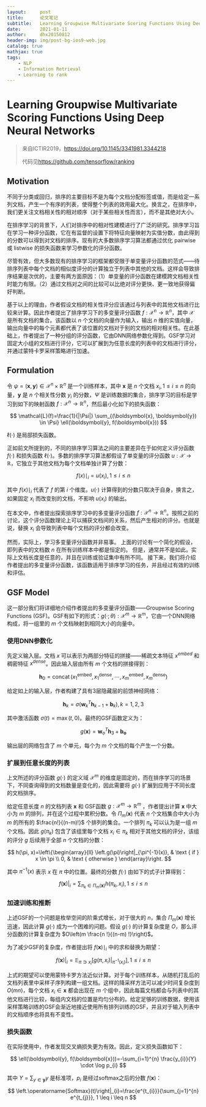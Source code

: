```yaml
---
layout:     post
title:      论文笔记
subtitle:   Learning Groupwise Multivariate Scoring Functions Using Deep Neural Networks
date:       2021-01-11
author:     dhx20150812
header-img: img/post-bg-ios9-web.jpg
catalog: true
mathjax: true
tags:
    - NLP
    - Information Retrieval
    - Learning to rank
---
```


# Learning Groupwise Multivariate Scoring Functions Using Deep Neural Networks

>   来自ICTIR2019，<https://doi.org/10.1145/3341981.3344218>
>
>   代码见<https://github.com/tensorflow/ranking>

## Motivation

不同于分类或回归，排序的主要目标不是为每个文档分配标签或值，而是给定一系列文档，产生一个有序的列表，使得整个列表的效用最大化。换言之，在排序中，我们更关注文档相关性的相对顺序（对于某些相关性而言），而不是其绝对大小。

在排序学习的背景下，人们对排序中的相对性建模进行了广泛的研究。排序学习旨在学习一种评分函数，它在有监督的设置下将特征向量映射为实值分数，由此得到的分数可以得到对文档的排序。现有的大多数排序学习算法都通过优化 pairwise 或 listwise 的损失函数来学习参数化的评分函数。

尽管有效，但大多数现有的排序学习的框架都受限于单变量评分函数的范式——待排序列表中每个文档的相似度评分的计算独立于列表中其他的文档。这样会导致排序结果是次优的，主要有两方面原因：（1）单变量的评分函数在建模跨文档相关性时能力有限。（2）通过文档对之间的比较可以比绝对评分更快、更一致地获得偏好判断。

基于以上的理由，作者假设文档的相关性评分应该通过与列表中的其他文档进行比较来计算。因此作者提出了排序学习下的多变量评分函数 $f: \mathcal{X}^{n} \rightarrow \mathbb{R}^{n}$，其中 $\mathcal{X}$ 是所有文档的集合。该函数以 $n$ 个文档的向量作为输入，输出 $n$ 维的实值向量，输出向量中的每个元素都代表了该位置的文档对于别的文档的相对相关性。在此基础上，作者提出了一种分组的评分函数，它由DNN网络参数化得到。GSF学习对固定大小组的文档进行评分，它可以扩展到为任意长度的列表中的文档进行评分，并通过蒙特卡罗采样策略进行加速。

## Formulation

令 $\psi=(\boldsymbol{x}, \boldsymbol{y}) \in \mathcal{X}^{n} \times \mathbb{R}^{n}$ 是一个训练样本，其中 $\boldsymbol{x}$ 是 $n$ 个文档 $x_i, 1 \leq i \leq n$ 的向量，$\boldsymbol{y}$ 是 $n$ 个相关性分数 $y_i$ 的分数，$\Psi$ 是训练数据的集合，排序学习的目标是学习到如下的映射函数 $f:\mathcal{X}^{n} \rightarrow \mathbb{R}^{n}$，然后最小化如下的损失函数：

$$
\mathcal{L}(f)=\frac{1}{|\Psi|} \sum_{(\boldsymbol{x}, \boldsymbol{y}) \in \Psi} \ell(\boldsymbol{y}, f(\boldsymbol{x}))
$$

$\ell(\cdot)$ 是局部损失函数。

正如前文所提到的，不同的排序学习算法之间的主要差异在于如何定义评分函数 $f(\cdot)$ 和损失函数 $\ell(\cdot)$。多数的排序学习算法都假设了单变量的评分函数 $u: \mathcal{X} \rightarrow \mathbb{R}$，它独立于其他文档为每个文档单独计算了分数：

$$
f(x)\mid _{i}=u\left(x_{i}\right), 1 \leq i \leq n
$$

其中 $f(x)\mid_{i}$ 代表了 $f$ 的第 $i$ 个维度。$u(\cdot)$ 计算得到的分数只取决于自身，换言之，如果固定 $x_i$ 而改变别的文档，不影响 $u(x_i)$ 的输出。

在本文中，作者提出探索排序学习中的多变量评分函数 $f:\mathcal{X}^{n} \rightarrow \mathbb{R}^{n}$。按照之前的讨论，这个评分函数理论上可以捕获文档间的关系，然后产生相对的评分。也就是说，替换 $x_i$ 会导致列表中每个文档的评分都会改变。

然而，实际上，学习多变量评分函数并非易事。 上面的讨论有一个简化的假设，即列表中的文档数 $n$ 在所有训练样本中都是恒定的。 但是，通常并不是如此。实际上文档长度是任意的，并且在训练或验证集中有所不同。 接下来，我们将介绍作者提出的多变量评分函数，该函数适用于排序学习的任务，并且经过有效的训练和评估。

## GSF Model

这一部分我们将详细地介绍作者提出的多变量评分函数——Groupwise Scoring Functions (GSF)。GSF有如下的形式：$g(\cdot;\theta): \mathcal{X}^{m} \rightarrow \mathbb{R}^{m}$，它由一个DNN网络构成，将一组里的 $m$ 个文档映射到相同大小的向量中。

### 使用DNN参数化

先定义输入层。文档 $x$ 可以表示为两部分特征的拼接——稀疏文本特征 $x^{embed}$ 和稠密特征 $x^{dense}$。因此输入层由所有 $m$ 个文档的拼接得到：

$$
\boldsymbol{h}_{0}=\operatorname{concat}\left(x_{1}^{\mathrm{embed}}, x_{1}^{\mathrm{dense}}, \cdots, x_{m}^{\mathrm{embed}}, x_{m}^{\mathrm{dense}}\right)
$$

给定如上的输入层，作者构建了具有3层隐藏层的前馈神经网络：

$$
\boldsymbol{h}_{k}=\sigma\left(\boldsymbol{w}_{k}^{T} \boldsymbol{h}_{k-1}+\boldsymbol{b}_{k}\right), k=1,2,3
$$

其中激活函数 $\sigma(t)=\max(t,0)$。最终的GSF函数定义为：

$$
g(\boldsymbol{x})=\boldsymbol{w}_{o}^{T} \boldsymbol{h}_{3}+\boldsymbol{b}_{\boldsymbol{o}}
$$

输出层的网络包含了 $m$ 个单元，每个为 $m$ 个文档的每个产生一个分数。

### 扩展到任意长度的列表

上文所述的评分函数 $g(\cdot)$ 的定义域 $\mathcal{X}^{m}$ 的维度是固定的，而在排序学习的场景下，不同查询得到的文档数量是变化的，因此需要将 $g(\cdot)$ 扩展到应用于不同长度的文档排序。

给定任意长度 $n$ 的文档列表 $\boldsymbol{x}$ 和 GSF函数 $g: \mathcal{X}^{m} \rightarrow \mathbb{R}^{m}$ ，作者提出计算 $\boldsymbol{x}$ 中大小为 $m$ 的排列，并在这个过程中累积分数。令 $\Pi_m(\boldsymbol{x})$ 代表 $n$ 个文档集合中大小为 $m$ 的所有的 $\frac{n!}{(n-m)!}$ 个排列的集合。一个排列 $\pi_k$ 可以认为是一组 $m$ 个文档。因此 $g(\pi_k)$ 包含了该组里每个文档 $x_i \in \pi_k$ 相对于其他文档的评分，该组的评分 $g$ 后续用于全部 $n$ 个文档的分数：

$$
h(\pi, x)=\left\{\begin{array}{ll}
\left.g(\pi)\right|_{\pi^{-1}(x)}, & \text { if } x \in \pi \\
0, & \text { otherwise }
\end{array}\right.
$$

其中 $\pi^{-1}(x)$ 表示 $x$ 在 $\pi$ 中的位置。最终的分数 $f(\cdot)$ 由如下的式子计算得到：

$$
\left.f(\boldsymbol{x})\right|_{i}=\sum_{\pi_{k} \in \Pi_{m}(\boldsymbol{x})} h\left(\pi_{k}, x_{i}\right), 1 \leq i \leq n
$$

### 加速训练和推断

上述GSF的一个问题是枚举空间的阶乘式增长，对于很大的 $n$，集合 $\Pi_m(\boldsymbol{x})$ 增长迅速，因此计算 $g(\cdot)$ 成为一个困难的问题。假设 $g(\cdot)$ 的计算复杂度是 $O$，那么评分函数的计算复杂度为 $O\left(m \frac{n !}{(n-m) !}\right)$。

为了减少GSF的复杂度，作者提出将 $f(\boldsymbol{x})\mid_{i}$ 中的求和替换为期望：

$$
\left.f(\boldsymbol{x})\right|_{i}=\mathbb{E}_{\pi \ni x_{i}}\left[\left.g\left(\pi, x_{i}\right)\right|_{\pi^{-1}\left(x_{i}\right)}\right], 1 \leq i \leq n
$$

上式的期望可以使用蒙特卡罗方法近似计算。对于每个训练样本，从随机打乱后的文档列表里中采样子序列构建一组文档。这样的降采样方法可以减少时间复杂度到 $O(mn)$，每个文档 $x_i \in \boldsymbol{x}$ 都会出现在 $m$ 个组中，因此每篇文档都会与列表中的其他文档进行比较，每组内文档的位置是均匀分布的。给定足够的训练数据，使用该采样策略训练的GSF会渐近地接近使用所有排列训练的GSF，并且对于输入列表中的文档顺序也将具有不变性。

### 损失函数

在实际使用中，作者发现交叉熵损失更为有效。因此，定义损失函数如下：

$$
\ell(\boldsymbol{y}, f(\boldsymbol{x}))=-\sum_{i=1}^{n} \frac{y_{i}}{Y} \cdot \log p_{i}
$$

其中 $Y=\sum_{y \in \boldsymbol{y}} y$ 是标准项，$p_i$ 是经过softmax之后的分数 $f(\boldsymbol{x})$：

$$
\left.\operatorname{Softmax}(t)\right|_{i}=\frac{e^{t_{i}}}{\sum_{j=1}^{n} e^{t_{j}}}, 1 \leq i \leq n
$$


